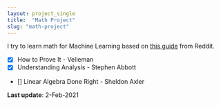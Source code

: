 ```yaml
---
layout: project_single
title:  "Math Project"
slug: "math-project"
---
```

I try to learn math for Machine Learning based on [this guide](https://www.reddit.com/r/learnmachinelearning/comments/ggpzk2/a_comprehensive_selfstudy_guide_for_the_math/) from Reddit.

- [x] How to Prove It - Velleman
- [x] Understanding Analysis - Stephen Abbott
- [] Linear Algebra Done Right - Sheldon Axler


**Last update**: 2-Feb-2021

